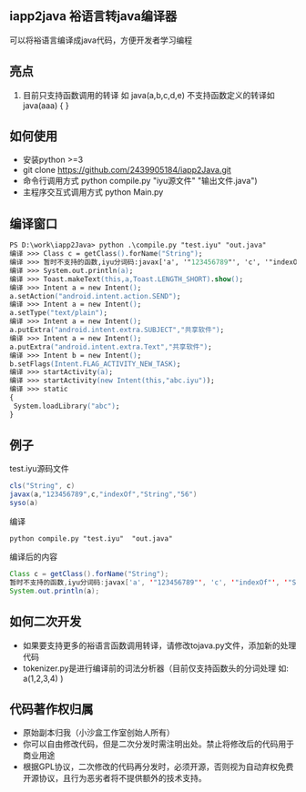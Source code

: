 ## iapp2java 裕语言转java编译器
可以将裕语言编译成java代码，方便开发者学习编程
## 亮点
<ol>
<li>目前只支持函数调用的转译 如 java(a,b,c,d,e) 不支持函数定义的转译如 java(aaa) { }
</li>
</ol>

## 如何使用
* 安装python >=3
* git clone https://github.com/2439905184/iapp2Java.git
* 命令行调用方式 python compile.py "iyu源文件" "输出文件.java")
* 主程序交互式调用方式 python Main.py
## 编译窗口
```ps
PS D:\work\iapp2Java> python .\compile.py "test.iyu" "out.java"
编译 >>> Class c = getClass().forName("String");
编译 >>> 暂时不支持的函数,iyu分词码:javax['a', '"123456789"', 'c', '"indexOf"', '"String"', '"56"'];
编译 >>> System.out.println(a);
编译 >>> Toast.makeText(this,a,Toast.LENGTH_SHORT).show();
编译 >>> Intent a = new Intent();
a.setAction("android.intent.action.SEND");
编译 >>> Intent a = new Intent();
a.setType("text/plain");
编译 >>> Intent a = new Intent();
a.putExtra("android.intent.extra.SUBJECT","共享软件");
编译 >>> Intent a = new Intent();
a.putExtra("android.intent.extra.Text","共享软件");
编译 >>> Intent b = new Intent();
b.setFlags(Intent.FLAG_ACTIVITY_NEW_TASK);
编译 >>> startActivity(a);
编译 >>> startActivity(new Intent(this,"abc.iyu"));
编译 >>> static
{
 System.loadLibrary("abc");
}
```
## 例子
test.iyu源码文件
```java
cls("String", c)
javax(a,"123456789",c,"indexOf","String","56")
syso(a)
```
编译
```
python compile.py "test.iyu"  "out.java"
```
编译后的内容
```java
Class c = getClass().forName("String");
暂时不支持的函数,iyu分词码:javax['a', '"123456789"', 'c', '"indexOf"', '"String"', '"56"'];
System.out.println(a);

```

## 如何二次开发
* 如果要支持更多的裕语言函数调用转译，请修改tojava.py文件，添加新的处理代码
* tokenizer.py是进行编译前的词法分析器（目前仅支持函数头的分词处理 如: a(1,2,3,4)  )

## 代码著作权归属
* 原始副本归我（小沙盒工作室创始人所有）
* 你可以自由修改代码，但是二次分发时需注明出处。禁止将修改后的代码用于商业用途
* 根据GPL协议，二次修改的代码再分发时，必须开源，否则视为自动弃权免费开源协议，且行为恶劣者将不提供额外的技术支持。
